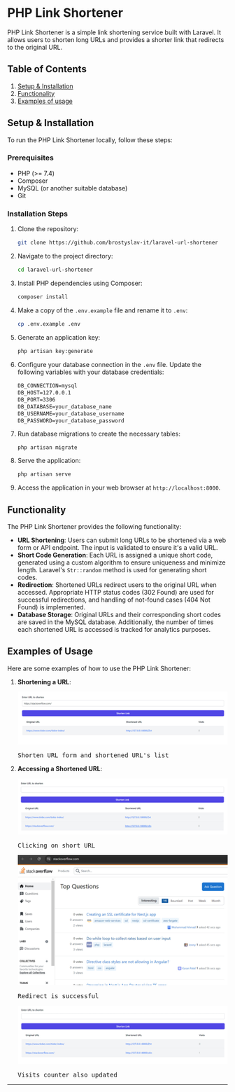 # PHP Link Shortener

PHP Link Shortener is a simple link shortening service built with Laravel. It allows users to shorten long URLs and provides a shorter link that redirects to the original URL.

## Table of Contents

1. [Setup & Installation](#setup--installation)
2. [Functionality](#functionality)
3. [Examples of usage](#examples-of-usage)

## Setup & Installation

To run the PHP Link Shortener locally, follow these steps:

### Prerequisites

- PHP (>= 7.4)
- Composer
- MySQL (or another suitable database)
- Git

### Installation Steps

1. Clone the repository:

   ```bash
   git clone https://github.com/brostyslav-it/laravel-url-shortener
   ```

2. Navigate to the project directory:

   ```bash
   cd laravel-url-shortener
   ```

3. Install PHP dependencies using Composer:

   ```bash
   composer install
   ```

4. Make a copy of the `.env.example` file and rename it to `.env`:

   ```bash
   cp .env.example .env
   ```

5. Generate an application key:

   ```bash
   php artisan key:generate
   ```

6. Configure your database connection in the `.env` file. Update the following variables with your database credentials:

   ```dotenv
   DB_CONNECTION=mysql
   DB_HOST=127.0.0.1
   DB_PORT=3306
   DB_DATABASE=your_database_name
   DB_USERNAME=your_database_username
   DB_PASSWORD=your_database_password
   ```

7. Run database migrations to create the necessary tables:

   ```bash
   php artisan migrate
   ```

8. Serve the application:

   ```bash
   php artisan serve
   ```

9. Access the application in your web browser at `http://localhost:8000`.

## Functionality

The PHP Link Shortener provides the following functionality:

- **URL Shortening**: Users can submit long URLs to be shortened via a web form or API endpoint. The input is validated to ensure it's a valid URL.
- **Short Code Generation**: Each URL is assigned a unique short code, generated using a custom algorithm to ensure uniqueness and minimize length. Laravel's `Str::random` method is used for generating short codes.
- **Redirection**: Shortened URLs redirect users to the original URL when accessed. Appropriate HTTP status codes (302 Found) are used for successful redirections, and handling of not-found cases (404 Not Found) is implemented.
- **Database Storage**: Original URLs and their corresponding short codes are saved in the MySQL database. Additionally, the number of times each shortened URL is accessed is tracked for analytics purposes.

## Examples of Usage

Here are some examples of how to use the PHP Link Shortener:

1. **Shortening a URL**:

   ![Shorten URL](./README-img/1.jpg)

   <pre>
   Shorten URL form and shortened URL's list
   </pre>

2. **Accessing a Shortened URL**:

   ![Access Shortened URL](./README-img/2.jpg)
 
   <pre>
   Clicking on short URL
   </pre>
    
   ![Access Shortened URL](./README-img/3.jpg)
 
   <pre>
   Redirect is successful
   </pre>
 
   ![Access Shortened URL](./README-img/4.jpg)
 
   <pre>
   Visits counter also updated
   </pre>

---
